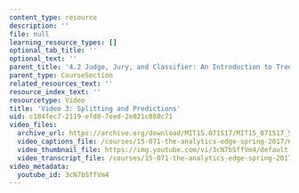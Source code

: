 ```yaml
---
content_type: resource
description: ''
file: null
learning_resource_types: []
optional_tab_title: ''
optional_text: ''
parent_title: '4.2 Judge, Jury, and Classifier: An Introduction to Trees '
parent_type: CourseSection
related_resources_text: ''
resource_index_text: ''
resourcetype: Video
title: 'Video 3: Splitting and Predictions'
uid: c184fec7-2119-efd8-7eed-2e021c080c71
video_files:
  archive_url: https://archive.org/download/MIT15.071S17/MIT15_071S17_Session_4.2.05_300k.mp4
  video_captions_file: /courses/15-071-the-analytics-edge-spring-2017/6d287b45f4e25242b7701b9f6a525d9a_3cN7bSffVm4.vtt
  video_thumbnail_file: https://img.youtube.com/vi/3cN7bSffVm4/default.jpg
  video_transcript_file: /courses/15-071-the-analytics-edge-spring-2017/d38d40bed13972f6c63e8f5bfc1983f4_3cN7bSffVm4.pdf
video_metadata:
  youtube_id: 3cN7bSffVm4
---
```

